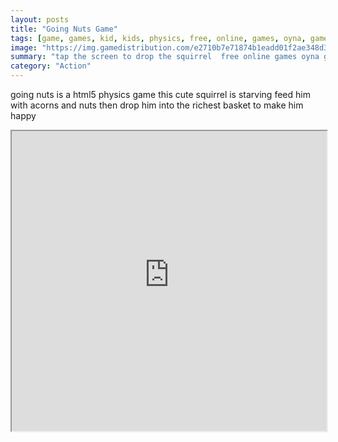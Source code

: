 ```yaml
---
layout: posts
title: "Going Nuts Game"
tags: [game, games, kid, kids, physics, free, online, games, oyna, game, free, games, play, play, games]
image: "https://img.gamedistribution.com/e2710b7e71874b1eadd01f2ae348d36e.jpg"
summary: "tap the screen to drop the squirrel  free online games oyna game free games play play games"
category: "Action"
---
```


going nuts is a html5 physics game this cute squirrel is starving feed him with acorns and nuts then drop him into the richest basket to make him happy

<iframe width="100%" height="480px;" src="https://html5.gamedistribution.com/e2710b7e71874b1eadd01f2ae348d36e/"></iframe>